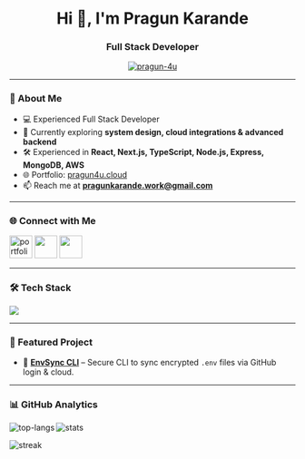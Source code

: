 <h1 align="center">Hi 👋, I'm Pragun Karande</h1>
<h3 align="center">Full Stack Developer </h3>

<p align="center">
  <a href="https://github.com/Pragun-4u">
    <img src="https://komarev.com/ghpvc/?username=pragun-4u&label=Profile%20views&color=0e75b6&style=flat" alt="pragun-4u" />
  </a>
</p>

---

### 🚀 About Me  

- 💻 Experienced Full Stack Developer   
- 🌱 Currently exploring **system design, cloud integrations & advanced backend**  
- 🛠️ Experienced in **React, Next.js, TypeScript, Node.js, Express, MongoDB, AWS**  
- 🌐 Portfolio: [pragun4u.cloud](https://pragun4u.cloud)  
- 📫 Reach me at **pragunkarande.work@gmail.com**  

---

### 🌐 Connect with Me  

<p align="left">
  <a href="https://pragun4u.cloud" target="_blank"><img src="https://portfolio.pragun4u.cloud/Pragunlogo.svg" height="40" alt="portfolio"/></a>
  <a href="https://twitter.com/pragunxo" target="_blank"><img src="https://skillicons.dev/icons?i=twitter" height="40"/></a>
  <a href="https://www.linkedin.com/in/pragun-karande-321b27241/" target="_blank"><img src="https://skillicons.dev/icons?i=linkedin" height="40"/></a>
</p>

---

### 🛠️ Tech Stack  

<p align="left">
  <img src="https://skillicons.dev/icons?i=js,ts,react,nextjs,nodejs,express,mongodb,mysql,prisma,redux,tailwind,materialui,styledcomponents,git,github,postman,aws,firebase&perline=9" />
</p>

---

### 📂 Featured Project

- 🔹 **[EnvSync CLI](https://github.com/Pragun-4u/envsync)** – Secure CLI to sync encrypted `.env` files via GitHub login & cloud.  

---

### 📊 GitHub Analytics  

<p>
  <img align="left" src="https://github-readme-stats.vercel.app/api/top-langs?username=pragun-4u&show_icons=true&locale=en&layout=compact&theme=tokyonight" alt="top-langs" />
</p>

<p>
  <img align="center" src="https://github-readme-stats.vercel.app/api?username=pragun-4u&show_icons=true&locale=en&theme=tokyonight" alt="stats" />
</p>

<p>
  <img align="center" src="https://github-readme-streak-stats.herokuapp.com/?user=pragun-4u&theme=tokyonight" alt="streak" />
</p>
